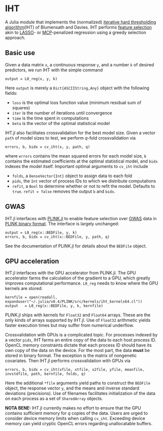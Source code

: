 # IHT

A Julia module that implements the (normalized) [iterative hard thresholding algorithm](http://eprints.soton.ac.uk/142499/1/BD_NIHT09.pdf)(IHT) of Blumensath and Davies.
IHT performs [feature selection](https://en.wikipedia.org/wiki/Feature_selection) akin to [LASSO](https://en.wikipedia.org/wiki/Lasso_(statistics))- or [MCP](http://arxiv.org/pdf/1002.4734.pdf)-penalized regression using a greedy selection approach.

## Basic use

Given a data matrix `x`, a continuous response `y`, and a number `k` of desired predictors, we run IHT with the simple command

    output = L0_reg(x, y, k)

Here `output` is merely a `Dict{ASCIIString,Any}` object with the following fields:

* `loss` is the optimal loss function value (minimum residual sum of squares)
* `iter` is the number of iterations until convergence
* `time` is the time spent in computations
* `beta` is the vector of the optimal statistical model

IHT.jl also facilitates crossvalidation for the best model size. 
Given a vector `path` of model sizes to test,
we perform _q_-fold crossvalidation via

    errors, b, bidx = cv_iht(x, y, path, q)

where `errors` contains the mean squared errors for each model size, `b` contains the estimated coefficients at the optimal statistical model, and `bidx` indexes the model itself. 
Important optimal arguments to `cv_iht` include 

* `folds`, a `DenseVector{Int}` object to assign data to each fold
* `pids`, the `Int` vector of process IDs to which we distribute computations
* `refit`, a `Bool` to determine whether or not to refit the model. Defaults to `true`. `refit = false` removes the output `b` and `bidx`.


## GWAS

IHT.jl interfaces with [PLINK.jl](https://github.com/klkeys/PLINK.jl) to enable feature selection over [GWAS](https://en.wikipedia.org/wiki/Genome-wide_association_study) data in [PLINK binary format](http://pngu.mgh.harvard.edu/~purcell/plink/data.shtml#bed).
The interface is largely unchanged:

    output = L0_reg(x::BEDFile, y, k)
    errors, b, bidx = cv_iht(x::BEDFile, y, path, q)

See the documentation of PLINK.jl for details about the `BEDFile` object.

## GPU acceleration

IHT.jl interfaces with the GPU accelerator from PLINK.jl.
The GPU accelerator farms the calculation of the gradient to a GPU,
which greatly improves computational performance.
`L0_reg` needs to know where the GPU kernels are stored:

    kernfile = open(readall, expanduser("~/.julia/v0.4/PLINK/src/kernels/iht_kernels64.cl"))
    output   = L0_reg(x::BEDFile, y, k, kernfile)

PLINK.jl ships with kernels for `Float32` and `Float64` arrays.
These are the only kinds of arrays supported by IHT.jl.
Use of `Float32` arithmetic yields faster execution times but may suffer from numerical underflow.

Crossvalidation with GPUs is a complicated topic. For processes indexed by a vector `pids`, IHT farms an entire copy of the data to each host process ID. OpenCL memory constraints dictate that each process ID should have its own copy of the data on the device. For the most part, the data **must** be stored in binary format. The exception is the matrix of nongenetic covariates. Then IHT.jl performs crossvalidation with GPUs via

    errors, b, bidx = cv_iht(xfile, xtfile, x2file, yfile, meanfile, invstdfile, path, kernfile, folds, q) 

Here the additional `*file` arguments yield paths to construct the `BEDFile` object, the response vector `y`, and the means and inverse standard deviations (precisions).
Use of filenames facilitates initialization of the data on each process as a set of `SharedArray` objects.

**NOTA BENE:** IHT.jl currently makes no effort to ensure that the GPU contains sufficient memory for _q_ copies of the data.
Users are urged to consider device memory limits when calling `cv_iht`.
Exceeding device memory can yield cryptic OpenCL errors regarding unallocatable buffers.
